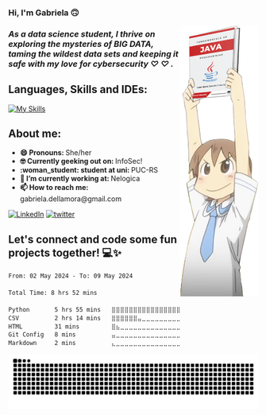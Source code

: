 ### Hi, I'm Gabriela 🙃

<img align='right' src= "https://raw.githubusercontent.com/MarnieGrenat/images-readme/main/java%20book%20edited2.png" width="159">
<h3><em> As a data science student, I  thrive on exploring the mysteries of BIG DATA, taming the wildest data sets and keeping it safe with my love for cybersecurity ♡ 	♡ .
 </em></h3>
 <h2>Languages, Skills and IDEs:  </h2>
 
 <!--


[![Marnie's wakatime stats](https://github-readme-stats.vercel.app/api/wakatime?username=MarnieGrenat)](https://github.com/marniegrenat/github-readme-stats)
<a href="https://github.com/MarnieGrenat"><img width="50%" src="https://github-readme-stats.vercel.app/api/top-langs/?username=MarnieGrenat&theme=github_dark&hide=html,css,cmake,shell,makefile&layout=compact&langs_count=6&hide_progress=true&hide_title=true"></a>

-->

[![My Skills](https://skills.thijs.gg/icons?i=py,java,js,cpp,c,html,css,swift,git,mysql,sqlite,regex,raspberrypi,flask,pytorch,latex,linux,arduino,vscode,eclipse,&perline=10)](https://skills.thijs.gg)
<h2> About me: </h2>
 <ul>
   <li align="left"> <strong>  😄 Pronouns: </strong> She/her
   </li>
   <li align="left"> <strong> 🤓 Currently geeking out on: </strong> InfoSec! 
   </li>
   <li align="left"> <strong>  	:woman_student: student at uni:  </strong> PUC-RS
   </li>
    <li align="left"> <strong>  👀 I’m currently working at: </strong> Nelogica
   </li>
    <li align="left"> <strong> 📫 How to reach me: </strong> gabriela.dellamora@gmail.com
    </li>
 </ul> 

   [![LinkedIn](https://img.shields.io/badge/LinkedIn-0077B5?style=for-the-badge&logo=linkedin&logoColor=white)](https://www.linkedin.com/in/gabriela-dellamora/) 
   [![twitter](https://img.shields.io/badge/twitter-1DA1F2?style=for-the-badge&logo=twitter&logoColor=white)](https://twitter.com/MarnieGrenat)
   <!--
   [![Twitch](https://img.shields.io/badge/Twitch-9146FF?style=for-the-badge&logo=twitch&logoColor=white)](https://www.twitch.tv/MarnieGrenat) 
   -->
<h2>Let's connect and code some fun projects together! 💻✨</h5>


</ul>



<!-- Bloco de Status
<div>
  <a href="https://github.com/MarnieGrenat">
   <img align="left" height="230em" src="https://github-readme-stats.vercel.app/api?username=marniegrenat&show_icons=true&theme=jolly&include_all_commits=true&count_private=true"/>
   </a>
-->
<!-- Bloco de códigos
<div>
<a href="https://github.com/MarnieGrenat"> 
 <img align="left" height="200em" src="https://github-readme-stats.vercel.app/api/top-langs/?username=marniegrenat&theme=jolly&hide=javascript,html"/>
 </a>
size for the gitstats: 176em
-->
<!--START_SECTION:waka-->

```txt
From: 02 May 2024 - To: 09 May 2024

Total Time: 8 hrs 52 mins

Python       5 hrs 55 mins   ⣿⣿⣿⣿⣿⣿⣿⣿⣿⣿⣿⣿⣿⣿⣿⣿⣶⣀⣀⣀⣀⣀⣀⣀⣀   66.76 %
CSV          2 hrs 14 mins   ⣿⣿⣿⣿⣿⣿⣤⣀⣀⣀⣀⣀⣀⣀⣀⣀⣀⣀⣀⣀⣀⣀⣀⣀⣀   25.18 %
HTML         31 mins         ⣿⣦⣀⣀⣀⣀⣀⣀⣀⣀⣀⣀⣀⣀⣀⣀⣀⣀⣀⣀⣀⣀⣀⣀⣀   05.85 %
Git Config   8 mins          ⣤⣀⣀⣀⣀⣀⣀⣀⣀⣀⣀⣀⣀⣀⣀⣀⣀⣀⣀⣀⣀⣀⣀⣀⣀   01.60 %
Markdown     2 mins          ⣄⣀⣀⣀⣀⣀⣀⣀⣀⣀⣀⣀⣀⣀⣀⣀⣀⣀⣀⣀⣀⣀⣀⣀⣀   00.40 %
```

<!--END_SECTION:waka-->
 ![Snake animation](https://github.com/MarnieGrenat/MarnieGrenat/blob/output/github-contribution-grid-snake-dark.svg)
 <!--![Snake animation](https://github.com/MarnieGrenat/MarnieGrenat/blob/output/github-contribution-grid-snake.svg)-->


 <!--
things I can put in the future on my profile:
- 🔭 I’m currently working on ...
- 🌱 I’m currently learning ...
- 👯 I’m looking to collaborate on ...
- 🤔 I’m looking for help with ...
- 💬 Ask me about ...
- 📫 How to reach me: ...
- 😄 Pronouns: ...
- ⚡ Fun fact: ...
-->
